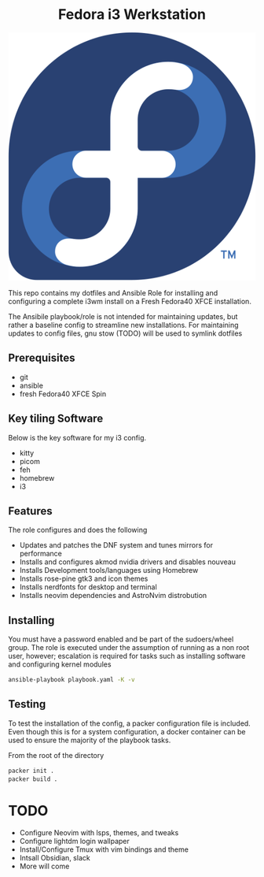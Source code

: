 <h1 align="center">Fedora i3 Werkstation</h1>
<p align="center"><img src="./img/Fedora_logo.svg"/></p>

This repo contains my dotfiles and Ansible Role for installing and configuring a complete i3wm
install on a Fresh Fedora40 XFCE installation.

The Ansibile playbook/role is not intended for maintaining updates, but rather a baseline config
to streamline new installations. For maintaining updates to config files, gnu stow (TODO) will be
used to symlink dotfiles

## Prerequisites
- git
- ansible
- fresh Fedora40 XFCE Spin

## Key tiling Software
Below is the key software for my i3 config.
- kitty
- picom
- feh
- homebrew
- i3

## Features
The role configures and does the following
- Updates and patches the DNF system and tunes mirrors for performance
- Installs and configures akmod nvidia drivers and disables nouveau
- Installs Development tools/languages using Homebrew
- Installs rose-pine gtk3 and icon themes
- Installs nerdfonts for desktop and terminal
- Installs neovim dependencies and AstroNvim distrobution

## Installing
You must have a password enabled and be part of the sudoers/wheel group. The role is executed under 
the assumption of running as a non root user, however; escalation is required for tasks such as 
installing software and configuring kernel modules
```bash
ansible-playbook playbook.yaml -K -v
```

## Testing
To test the installation of the config, a packer configuration file is included. Even though
this is for a system configuration, a docker container can be used to ensure the majority of the playbook
tasks.

From the root of the directory
```bash
packer init .
packer build .
```

# TODO
- Configure Neovim with lsps, themes, and tweaks
- Configure lightdm login wallpaper
- Install/Configure Tmux with vim bindings and theme
- Intsall Obsidian, slack
- More will come

